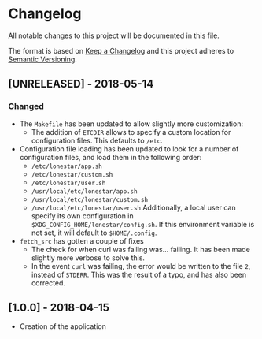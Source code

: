 # Changelog
All notable changes to this project will be documented in this file.

The format is based on [Keep a Changelog](https://keepachangelog.com/en/1.0.0/)
and this project adheres to [Semantic
Versioning](https://semver.org/spec/v2.0.0.html).

## [UNRELEASED] - 2018-05-14
### Changed
- The `Makefile` has been updated to allow slightly more customization:
  - The addition of `ETCDIR` allows to specify a custom location for
     configuration files. This defaults to `/etc`.
- Configuration file loading has been updated to look for a number of
  configuration files, and load them in the following order:
  - `/etc/lonestar/app.sh`
  - `/etc/lonestar/custom.sh`
  - `/etc/lonestar/user.sh`
  - `/usr/local/etc/lonestar/app.sh`
  - `/usr/local/etc/lonestar/custom.sh`
  - `/usr/local/etc/lonestar/user.sh`
  Additionally, a local user can specify its own configuration in
  `$XDG_CONFIG_HOME/lonestar/config.sh`. If this environment variable is not
  set, it will default to `$HOME/.config`.
- `fetch_src` has gotten a couple of fixes
  - The check for when curl was failing was... failing. It has been made
    slightly more verbose to solve this.
  - In the event `curl` was failing, the error would be written to the file
    `2`, instead of `STDERR`. This was the result of a typo, and has also been
    corrected.

## [1.0.0] - 2018-04-15
- Creation of the application
